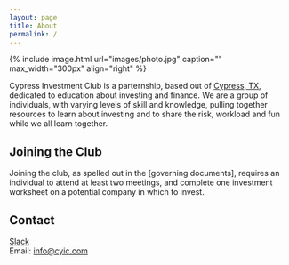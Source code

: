 ```yaml
---
layout: page
title: About
permalink: /
---
```


{% include image.html url="images/photo.jpg" caption="" max_width="300px" align="right" %}

Cypress Investment Club is a parternship, based out of [Cypress, TX],  dedicated to education about investing and finance. We are a group of individuals, with varying levels of skill and knowledge, pulling together resources to learn about investing and to share the risk, workload and fun while we all learn together.

## Joining the Club
Joining the club, as spelled out in the [governing documents], requires an individual to attend at least two meetings, and complete one investment worksheet on a potential company in which to invest.

## Contact

[Slack]<br />
Email: [info@cyic.com]

[Slack]: https://cyic.slack.com
[info@cyic.com]: mailto:info@cyic.com
[Cypress, TX]: https://goo.gl/maps/1NrK5A5edr7SUt4c8
